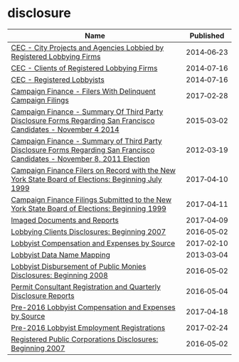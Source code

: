 # disclosure

Name | Published
---- | ---------
[CEC - City Projects and Agencies Lobbied by Registered Lobbying Firms](../datasets/4xuf-944h.md) | 2014&#x2011;06&#x2011;23
[CEC - Clients of Registered Lobbying Firms](../datasets/9z5d-hgrh.md) | 2014&#x2011;07&#x2011;16
[CEC - Registered Lobbyists](../datasets/j4zm-9kqu.md) | 2014&#x2011;07&#x2011;16
[Campaign Finance - Filers With Delinquent Campaign Filings](../datasets/jb8g-e374.md) | 2017&#x2011;02&#x2011;28
[Campaign Finance - Summary Of Third Party Disclosure Forms Regarding San Francisco Candidates - November 4 2014](../datasets/htai-xw5t.md) | 2015&#x2011;03&#x2011;02
[Campaign Finance - Summary of Third Party Disclosure Forms Regarding San Francisco Candidates - November 8, 2011 Election](../datasets/6xiy-xib3.md) | 2012&#x2011;03&#x2011;19
[Campaign Finance Filers on Record with the New York State Board of Elections: Beginning July 1999](../datasets/p9kb-7ijk.md) | 2017&#x2011;04&#x2011;10
[Campaign Finance Filings Submitted to the New York State Board of Elections: Beginning 1999](../datasets/55r5-jny4.md) | 2017&#x2011;04&#x2011;11
[Imaged Documents and Reports](../datasets/j78t-andi.md) | 2017&#x2011;04&#x2011;09
[Lobbying Clients Disclosures: Beginning 2007](../datasets/8bmh-tuz3.md) | 2016&#x2011;05&#x2011;02
[Lobbyist Compensation and Expenses by Source](../datasets/9nnw-c693.md) | 2017&#x2011;02&#x2011;10
[Lobbyist Data Name Mapping](../datasets/u89s-bsxm.md) | 2013&#x2011;03&#x2011;04
[Lobbyist Disbursement of Public Monies Disclosures: Beginning 2008](../datasets/scx8-uayk.md) | 2016&#x2011;05&#x2011;02
[Permit Consultant Registration and Quarterly Disclosure Reports](../datasets/py46-sknn.md) | 2016&#x2011;05&#x2011;04
[Pre-2016 Lobbyist Compensation and Expenses by Source](../datasets/3v2j-kqbi.md) | 2017&#x2011;04&#x2011;18
[Pre-2016 Lobbyist Employment Registrations](../datasets/x2x6-7bd8.md) | 2017&#x2011;02&#x2011;24
[Registered Public Corporations Disclosures: Beginning 2007](../datasets/kn2d-a3m3.md) | 2016&#x2011;05&#x2011;02

